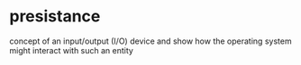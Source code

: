# presistance
concept of an input/output (I/O) device and show how the operating system might interact with such an entity
